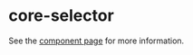 core-selector
==============

See the [component page](https://www.polymer-project.org/0.5/docs/elements/core-selector.html) for more information.
